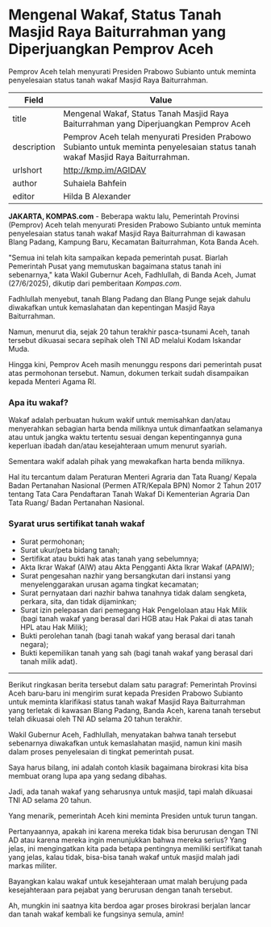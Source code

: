 # Mengenal Wakaf, Status Tanah Masjid Raya Baiturrahman yang Diperjuangkan Pemprov Aceh

Pemprov Aceh telah menyurati Presiden Prabowo Subianto untuk meminta penyelesaian status tanah wakaf Masjid Raya Baiturrahman.

| Field       | Value                                                       |
|-------------|-------------------------------------------------------------|
| title       | Mengenal Wakaf, Status Tanah Masjid Raya Baiturrahman yang Diperjuangkan Pemprov Aceh |
| description | Pemprov Aceh telah menyurati Presiden Prabowo Subianto untuk meminta penyelesaian status tanah wakaf Masjid Raya Baiturrahman. |
| urlshort    | http://kmp.im/AGIDAV |
| author      | Suhaiela Bahfein |
| editor      | Hilda B Alexander |

**JAKARTA, KOMPAS.com** - Beberapa waktu lalu, Pemerintah Provinsi (Pemprov) Aceh telah menyurati Presiden Prabowo Subianto untuk meminta penyelesaian status tanah wakaf Masjid Raya Baiturrahman di kawasan Blang Padang, Kampung Baru, Kecamatan Baiturrahman, Kota Banda Aceh. 

\"Semua ini telah kita sampaikan kepada pemerintah pusat. Biarlah Pemerintah Pusat yang memutuskan bagaimana status tanah ini sebenarnya,\" kata Wakil Gubernur Aceh, Fadhlullah, di Banda Aceh, Jumat (27/6/2025), dikutip dari pemberitaan *Kompas.com*.

Fadhlullah menyebut, tanah Blang Padang dan Blang Punge sejak dahulu diwakafkan untuk kemaslahatan dan kepentingan Masjid Raya Baiturrahman.

Namun, menurut dia, sejak 20 tahun terakhir pasca-tsunami Aceh, tanah tersebut dikuasai secara sepihak oleh TNI AD melalui Kodam Iskandar Muda.

Hingga kini, Pemprov Aceh masih menunggu respons dari pemerintah pusat atas permohonan tersebut. Namun, dokumen terkait sudah disampaikan kepada Menteri Agama RI.

### Apa itu wakaf?

Wakaf adalah perbuatan hukum wakif untuk memisahkan dan/atau menyerahkan sebagian harta benda miliknya untuk dimanfaatkan selamanya atau untuk jangka waktu tertentu sesuai dengan kepentingannya guna keperluan ibadah dan/atau kesejahteraan umum menurut syariah.

Sementara wakif adalah pihak yang mewakafkan harta benda miliknya.

Hal itu tercantum dalam Peraturan Menteri Agraria dan Tata Ruang/ Kepala Badan Pertanahan Nasional (Permen ATR/Kepala BPN) Nomor 2 Tahun 2017 tentang Tata Cara Pendaftaran Tanah Wakaf Di Kementerian Agraria Dan Tata Ruang/ Badan Pertanahan Nasional.

### Syarat urus sertifikat tanah wakaf

- Surat permohonan;
- Surat ukur/peta bidang tanah;
- Sertifikat atau bukti hak atas tanah yang sebelumnya;
- Akta Ikrar Wakaf (AIW) atau Akta Pengganti Akta Ikrar Wakaf (APAIW);
- Surat pengesahan nazhir yang bersangkutan dari instansi yang menyelenggarakan urusan agama tingkat kecamatan;
- Surat pernyataan dari nazhir bahwa tanahnya tidak dalam sengketa, perkara, sita, dan tidak dijaminkan; 
- Surat izin pelepasan dari pemegang Hak Pengelolaan atau Hak Milik (bagi tanah wakaf yang berasal dari HGB atau Hak Pakai di atas tanah HPL atau Hak Milik);
- Bukti perolehan tanah (bagi tanah wakaf yang berasal dari tanah negara);
- Bukti kepemilikan tanah yang sah (bagi tanah wakaf yang berasal dari tanah milik adat). 

---
Berikut ringkasan berita tersebut dalam satu paragraf: Pemerintah Provinsi Aceh baru-baru ini mengirim surat kepada Presiden Prabowo Subianto untuk meminta klarifikasi status tanah wakaf Masjid Raya Baiturrahman yang terletak di kawasan Blang Padang, Banda Aceh, karena tanah tersebut telah dikuasai oleh TNI AD selama 20 tahun terakhir.

 Wakil Gubernur Aceh, Fadhlullah, menyatakan bahwa tanah tersebut sebenarnya diwakafkan untuk kemaslahatan masjid, namun kini masih dalam proses penyelesaian di tingkat pemerintah pusat.



Saya harus bilang, ini adalah contoh klasik bagaimana birokrasi kita bisa membuat orang lupa apa yang sedang dibahas.

 Jadi, ada tanah wakaf yang seharusnya untuk masjid, tapi malah dikuasai TNI AD selama 20 tahun.

 Yang menarik, pemerintah Aceh kini meminta Presiden untuk turun tangan.

 Pertanyaannya, apakah ini karena mereka tidak bisa berurusan dengan TNI AD atau karena mereka ingin menunjukkan bahwa mereka serius? Yang jelas, ini mengingatkan kita pada betapa pentingnya memiliki sertifikat tanah yang jelas, kalau tidak, bisa-bisa tanah wakaf untuk masjid malah jadi markas militer.

 Bayangkan kalau wakaf untuk kesejahteraan umat malah berujung pada kesejahteraan para pejabat yang berurusan dengan tanah tersebut.

 Ah, mungkin ini saatnya kita berdoa agar proses birokrasi berjalan lancar dan tanah wakaf kembali ke fungsinya semula, amin!
